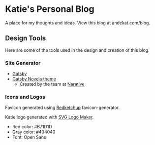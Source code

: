 # Katie's Personal Blog

A place for my thoughts and ideas. View this blog at andekat.com/blog.


## Design Tools

Here are some of the tools used in the design and creation of this blog.


### Site Generator

- [Gatsby]
- [Gatsby Novela theme][novela]
  - Created by the team at [Narative]

### Icons and Logos

Favicon generated using [Redketchup] favicon-generator.

Katie logo generated with [SVG Logo Maker].

- Red color: #B71D1D
- Gray color: #404040
- Font: Open Sans

[Redketchup]: https://redketchup.io/favicon-generator
[SVG Logo Maker]: https://svglogomaker.com/


[Gatsby]: https://www.gatsbyjs.com/
[novela]: https://github.com/narative/gatsby-theme-novela
[Narative]: https://www.narative.co
